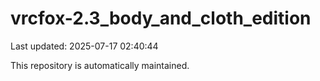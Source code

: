 # vrcfox-2.3_body_and_cloth_edition

Last updated: 2025-07-17 02:40:44

This repository is automatically maintained.
